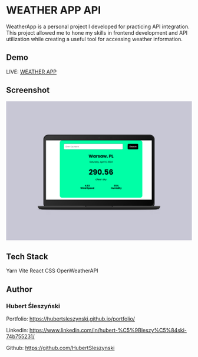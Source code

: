 # WEATHER APP API

WeatherApp is a personal project I developed for practicing API integration. This project allowed me to hone my skills in frontend development and API utilization while creating a useful tool for accessing weather information.

## Demo

LIVE: [WEATHER APP](https://hrs-weather-app-api.netlify.app/)

## Screenshot

<img src="src/assets/google-pixelbook-mockup.png" width="600">

## Tech Stack

Yarn Vite React CSS OpenWeatherAPI

## Author

### Hubert Śleszyński

Portfolio: https://hubertsleszynski.github.io/portfolio/

Linkedin: https://www.linkedin.com/in/hubert-%C5%9Bleszy%C5%84ski-74b755231/

Github: https://github.com/HubertSleszynski
